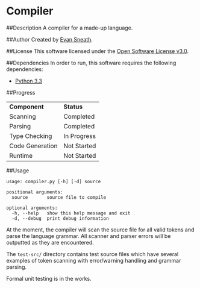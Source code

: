 Compiler
========

##Description
A compiler for a made-up language.

##Author
Created by [Evan Sneath](http://github.com/evansneath).

##License
This software licensed under the [Open Software License v3.0](http://www.opensource.org/licenses/OSL-3.0).

##Dependencies
In order to run, this software requires the following dependencies:

* [Python 3.3](http://python.org/download/releases/3.3.0/)

##Progress

<table>
<tr><td><b>Component</b></td><td><b>Status</b></td></tr>
<tr><td>Scanning</td><td>Completed</td></tr>
<tr><td>Parsing</td><td>Completed</td></tr>
<tr><td>Type Checking</td><td>In Progress</td></tr>
<tr><td>Code Generation</td><td>Not Started</td></tr>
<tr><td>Runtime</td><td>Not Started</td></tr>
</table>

##Usage
```
usage: compiler.py [-h] [-d] source

positional arguments:
  source       source file to compile

optional arguments:
  -h, --help   show this help message and exit
  -d, --debug  print debug information
```

At the moment, the compiler will scan the source file for all valid tokens and 
parse the language grammar. All scanner and parser errors will be outputted 
as they are encountered.

The `test-src/` directory contains test source files which have several examples 
of token scanning with error/warning handling and grammar parsing.

Formal unit testing is in the works.
